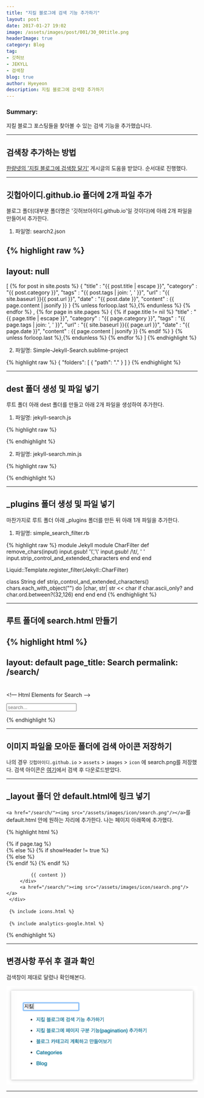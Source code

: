 ```yaml
---
title: "지킬 블로그에 검색 기능 추가하기"
layout: post
date: 2017-01-27 19:02
image: /assets/images/post/001/30_00title.png
headerImage: true
category: Blog
tag:
- 깃허브
- JEKYLL
- 검색창
blog: true
author: Hyeyeon
description: 지킬 블로그에 검색창 추가하기
---
```


### Summary:

지킬 블로그 포스팅들을 찾아볼 수 있는 검색 기능을 추가했습니다.

---

## 검색창 추가하는 방법

[한량넷의 '지킬 블로그에 검색창 달기'](http://www.halryang.net/simple-jekyll-search/) 게시글의 도움을 받았다. 순서대로 진행했다.

---

## 깃헙아이디.github.io 폴더에 2개 파일 추가

블로그 폴더(대부분 폴더명은 '깃허브아이디.github.io'일 것이다)에 아래 2개 파일을 만들어서 추가한다.

1. 파일명: search2.json

{% highlight raw %}
---
layout: null
---
[
  {% for post in site.posts %}
    {
      "title"    : "{{ post.title | escape }}",
      "category" : "{{ post.category }}",
      "tags"     : "{{ post.tags | join: ', ' }}",
      "url"      : "{{ site.baseurl }}{{ post.url }}",
      "date"     : "{{ post.date }}",
  "content"   : {{ page.content | jsonify }}
    } {% unless forloop.last %},{% endunless %}
  {% endfor %}
  ,
  {% for page in site.pages %}
   {
     {% if page.title != nil %}
        "title"    : "{{ page.title | escape }}",
        "category" : "{{ page.category }}",
        "tags"     : "{{ page.tags | join: ', ' }}",
        "url"      : "{{ site.baseurl }}{{ page.url }}",
        "date"     : "{{ page.date }}",
  "content"   : {{ page.content | jsonify }}
     {% endif %}
   } {% unless forloop.last %},{% endunless %}
  {% endfor %}
]
{% endhighlight %}

2. 파일명: Simple-Jekyll-Search.sublime-project

{% highlight raw %}
{
	"folders":
	[
		{
			"path": "."
		}
	]
}
{% endhighlight %}

---


## dest 폴더 생성 및 파일 넣기

루트 폴더 아래 dest 폴더를 만들고 아래 2개 파일을 생성하여 추가한다.

1. 파일명: jekyll-search.js

{% highlight raw %}

{% endhighlight %}

2. 파일명: jekyll-search.min.js

{% highlight raw %}

{% endhighlight %}

---


## \_plugins 폴더 생성 및 파일 넣기

마찬가지로 루트 폴더 아래 \_plugins 폴더를 만든 뒤 아래 1개 파일을 추가한다.

1. 파일명: simple_search_filter.rb

{% highlight raw %}
module Jekyll
  module CharFilter
    def remove_chars(input)
      input.gsub! '\\','&#92;'
      input.gsub! /\t/, '    '
      input.strip_control_and_extended_characters
    end
  end
end

Liquid::Template.register_filter(Jekyll::CharFilter)

class String
  def strip_control_and_extended_characters()
    chars.each_with_object("") do |char, str|
      str << char if char.ascii_only? and char.ord.between?(32,126)
    end
  end
end
{% endhighlight %}

---

## 루트 폴더에 search.html 만들기

{% highlight html %}
---
layout: default
page_title: Search
permalink: /search/
---
<div id="results">
  <h1><!-- `key` listing for `value` --></h1>

  <ul class="results">
    <!-- results lists -->
  </ul>
</div>

<!— Html Elements for Search -->
<div id="search-container">
<input type="text" id="search-input" placeholder="search...">
<ul id="results-container"></ul>
</div>

<!-- Script pointing to jekyll-search.js -->
<script src="{{site.baseurl}}/dest/jekyll-search.js" type="text/javascript"></script>


<script type="text/javascript">
      SimpleJekyllSearch({
        searchInput: document.getElementById('search-input'),
        resultsContainer: document.getElementById('results-container'),
        json: '{{ site.baseurl }}/search2.json',
        searchResultTemplate: '<li><a href="{url}" title="{desc}">{title}</a></li>',
        noResultsText: 'No results found',
        limit: 10,
        fuzzy: false,
        exclude: ['Welcome']
      })
</script>
{% endhighlight %}

---

## 이미지 파일을 모아둔 폴더에 검색 아이콘 저장하기

나의 경우 `깃헙아이디.github.io` > `assets` > `images` > `icon` 에 search.png를 저장했다. 검색 아이콘은 [여기](https://thenounproject.com/)에서 검색 후 다운로드받았다.

---

## \_layout 폴더 안 default.html에 링크 넣기

`<a href="/search/"><img src="/assets/images/icon/search.png"/></a>`를 default.html 안에 원하는 자리에 추가한다. 나는 페이지 아래쪽에 추가했다.

{% highlight html %}
<!-- default.html 내 <body> 일부 -->
 <body>
     <div class="wrapper-{% if site.width == "normal" %}normal{% elsif site.width == "large" %}large{% endif %}">
         {% if page.tag %}
             <div class="post">
         {% else %}
             {% if showHeader != true %}
                 <div class="page {{ page.title | downcase }}">
             {% else %}
                 <div class="{{ page.title | downcase }}">
             {% endif %}
         {% endif %}

             {{ content }}
         </div>
         <a href="/search/"><img src="/assets/images/icon/search.png"/></a>
     </div>

     {% include icons.html %}

     {% include analytics-google.html %}
 </body>
 {% endhighlight %}

---

## 변경사항 푸쉬 후 결과 확인

검색창이 제대로 달렸나 확인해본다.

![pic1](/assets/images/post/001/30_01.png)

---
